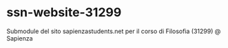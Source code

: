 # ssn-website-31299
Submodule del sito sapienzastudents.net per il corso di Filosofia (31299) @ Sapienza 
